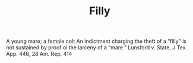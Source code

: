---
title: Filly
letter: F
permalink: "/definitions/bld-filly.html"
body: A young mare; a female colt An indictment charging the theft of a “filly" is
  not sustained by proof oi the larceny of a “mare.” Lunsford v. State, J Tex. App.
  448, 28 Am. Rep. 414
published_at: '2018-07-07'
source: Black's Law Dictionary 2nd Ed (1910)
layout: post
---